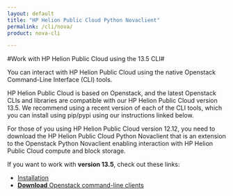 ```yaml
---
layout: default
title: "HP Helion Public Cloud Python Novaclient"
permalink: /cli/nova/
product: nova-cli

---
```

<!--PUBLISHED-->
#Work with HP Helion Public Cloud using the 13.5 CLI#

You can interact with HP Helion Public Cloud using the native Openstack Command-Line Interface (CLI) tools.
 
HP Helion Public Cloud is based on Openstack, and the latest Openstack CLIs and libraries are compatible with our HP Helion Public Cloud version 13.5. We recommend using a recent version of each of the CLI tools, which you can install using pip/pypi using our instructions linked below.
 
For those of you using HP Helion Public Cloud version 12.12, you need to download the HP Helion Public Cloud Python Novaclient that is an extension to the Openstack Python Novaclient enabling interaction with HP Helion Public Cloud compute and block storage. 
 
If you want to work with **version 13.5**, check out these links:
 
* [Installation](https://community.hpcloud.com/article/cloud-135-cli-installation-instructions)
* [**Download** Openstack command-line clients](http://docs.openstack.org/user-guide/content/install_clients.html)

